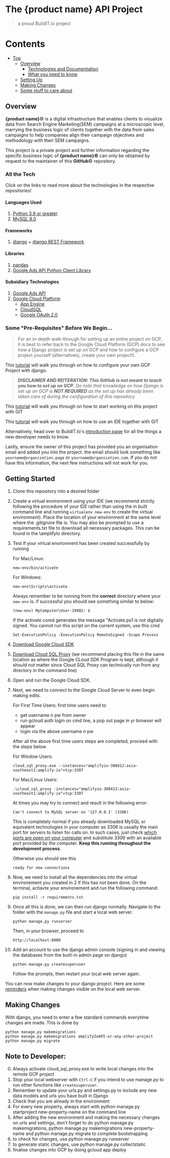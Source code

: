 # The {product name} API Project 

> a proud BuildIT.Io project

# **Contents**

* [Top](#the-amplifyio-api-project)
	* [Overview](#overview)
		* [Technologies and Documentation](#all-the-tech)
		* [What you need to know](#using-git-for-ides)
	* [Setting Up](#getting-started)
	* [Making Changes](#making-changes)
	* [Some stuff to care about](#note-to-developer)

## Overview

**{product name}**:copyright: is a digital infrastructure that enables clients to visualize data from Search Engine Marketing(SEM) campaigns at a microscopic level, marrying the business logic of clients together with the data from sales campaigns to help companies align their campaign objectives and methodology with their SEM campaigns. 

This project is a private project and further information regarding the specific business logic of **{product name}:copyright:** can only be obtained by request to the maintainer of this **GitHub**:copyright: repository.

### All the Tech

Click on the links to read more about the technologies in the respective repositories!

#### Languages Used
1. [Python 3.9 or greater](https://www.python.org/downloads/release/python-390/)
2. [MySQL 8.0](https://dev.mysql.com/doc/relnotes/mysql/8.0/en/)

#### Frameworks
1. [django](https://www.djangoproject.com/) + [django REST Framework](https://www.django-rest-framework.org/)

#### Libraries
1. [pandas](https://pandas.pydata.org/)
2. [Google Ads API Python Client Library](https://github.com/googleads/google-ads-python/)

#### Subsidiary Technologies 
1. [Google Ads API](https://developers.google.com/google-ads/api/docs/start)
2. [Google Cloud Platform](https://cloud.google.com/gcp/?utm_source=google&utm_medium=cpc&utm_campaign=japac-SG-all-en-dr-bkws-all-all-trial-e-dr-1009882&utm_content=text-ad-none-none-DEV_c-CRE_498697927861-ADGP_Hybrid%20%7C%20BKWS%20-%20EXA%20%7C%20Txt%20~%20GCP%20~%20General_cloud%20-%20platform-KWID_43700020290823408-kwd-297423147525&userloc_9062542-network_g&utm_term=KW_cloud%20google%20platform&gclid=Cj0KCQjwmIuDBhDXARIsAFITC_5lqqFuB4b4MKNYfuit5KON90y88vwl8t6tQyFvPUbKDJWL4Xk2cGkaAobgEALw_wcB&gclsrc=aw.ds)
	* [App Engine](https://cloud.google.com/appengine/?utm_source=google&utm_medium=cpc&utm_campaign=japac-SG-all-en-dr-bkws-all-all-trial-e-dr-1009882&utm_content=text-ad-none-none-DEV_c-CRE_505050348941-ADGP_Hybrid%20%7C%20BKWS%20-%20EXA%20%7C%20Txt%20~%20Compute%20~%20App%20Engine_app%20engine-google%20cloud-KWID_43700008276145764-kwd-79074736158&userloc_9062542-network_g&utm_term=KW_google%20cloud%20app%20engine&gclid=Cj0KCQjwmIuDBhDXARIsAFITC_5UZ11f7uiEulTaKp6Gd6-PSq06kK7l7MvDADClSdcYMlo7pshxFYQaAi3gEALw_wcB&gclsrc=aw.ds)
	* [CloudSQL](https://cloud.google.com/sql/?utm_source=google&utm_medium=cpc&utm_campaign=japac-SG-all-en-dr-bkwsrmkt-all-all-trial-e-dr-1009882&utm_content=text-ad-none-none-DEV_c-CRE_505012083112-ADGP_Hybrid%20%7C%20BKWS%20-%20EXA%20%7C%20Txt%20~%20Databases%20~%20Cloud%20SQL_cloud%20storage-google%20cloud%20sql-KWID_43700054967487601-kwd-28489936691&userloc_9062542-network_g&utm_term=KW_google%20cloud%20sql&gclid=Cj0KCQjwmIuDBhDXARIsAFITC_7waWh5yIuH4ViOG_XcNETBeUcbPgYRfkGsHctJHfj11h_TI9p7v5caArh0EALw_wcB&gclsrc=aw.ds)
	* [Google OAuth 2.0](https://developers.google.com/identity/protocols/oauth2)

### Some "Pre-Requisites" Before We Begin...

> For an in-depth walk-through for setting up an entire project on GCP, it is best to refer back to the Google Cloud Platform (GCP) docs to see how a Django project is set up on GCP and how to configure a GCP project yourself (alternatively, create your own project!). 

This [tutorial](https://cloud.google.com/python/django/appengine) will walk you through on how to configure your own GCP Project with django.
> ***DISCLAIMER AND REITERATION: This GitHub is not meant to teach you how to set up on GCP.** Do note that knowledge on how Django is set up on GCP is **NOT REQUIRED** as the set up has already been taken care of during the configuration of this repository.*

This [tutorial](https://github.com/buildit-Io/README#github-for-the-new-dev) will walk you through on how to start working on this project with GIT

This [tutorial](https://github.com/buildit-Io/README#using-git-for-ides) will walk you through on how to use an IDE together with GIT

Alternatively, head over to BuildIT.Io's [introduction page](https://github.com/buildit-Io/README) for all the things a new developer needs to know.

Lastly, ensure the owner of this project has provided you an organisation email and added you into the project. the email should look something like `yourname@organisation.page` or `yourname@organisation.com`. If you do not have this information, the next few instructions will not work for you.

## Getting Started
1. Clone this repository into a desired folder
2. Create a virtual environment using your IDE (we recommend strictly following the procedure of your IDE rather than using the in built command line and running `virtualenv new-env` to create the virtual environment). Place the location of your environment at the same level where the .gitignore file is. You may also be prompted to use a requirements.txt file to download all necessary packages. This can be found in the \amplifyIo directory.
3. Test if your virtual environment has been created successfully by running
	
	For Mac/Linux:
	
	```
	new-env/bin/activate
	```
	
	For Windows:
	```
	new-env\Scripts\activate
	```
   Always remember to be running from the **correct** directory where your `new-env` is. if successful you should see something similar to below:
   
   	```
	(new-env) MyComputer\User-19982: $
	```
   If the activate comd generates the message "Activate.ps1 is not digitally signed. You cannot run this script on the current system, use this cmd
    ```
	Set-ExecutionPolicy -ExecutionPolicy RemoteSigned -Scope Process
	```
	
5. [Download Google Cloud SDK](https://cloud.google.com/sdk/?utm_source=google&utm_medium=cpc&utm_campaign=japac-SG-all-en-dr-bkws-all-pkws-trial-e-dr-1009882&utm_content=text-ad-none-none-DEV_c-CRE_396364030216-ADGP_Hybrid%20%7C%20BKWS%20-%20EXA%20%7C%20Txt%20~%20Developer%20Tools%20~%20Cloud%20SDK_cloud%20sdk-general%20-%20Products-KWID_43700049545049408-kwd-76317487932&userloc_9062507-network_g&utm_term=KW_google%20cloud%20sdk&gclid=CjwKCAjwu5CDBhB9EiwA0w6sLflBzTZ-QAQVpTciNqK96RHXg_lbyDyN1NhX4FDUx7aEhUOO7djQTRoCkToQAvD_BwE&gclsrc=aw.ds)
6. [Download Cloud SQL Proxy](https://cloud.google.com/python/django/appengine#installingthecloudsqlproxy) (we recommend placing this file in the same location as where the Google CLoud SDK Program is kept, although it should not matter since Cloud SQL Proxy can technically run from any directory in the command line)
7. Open and run the Google Cloud SDK.
8. Next, we need to connect to the Google Cloud Server to even begin making edits.
    
	For First Time Users:
	first time users need to 
    - get username n pw from owner
    - run gcloud auth login on cmd line, a pop out page in yr browser will appear
    - login via the above username n pw
    
	After all the above first time users steps are completed, proceed with the steps below

	For Window Users:
	
	```
	cloud_sql_proxy.exe --instances="amplifyio-308412:asia-southeast1:amplify-io"=tcp:3307
	```
	
	For Mac/Linux Users:
	
	```
	.\cloud_sql_proxy -instances="amplifyio-308412:asia-southeast1:amplify-io"=tcp:3307
	```
 	
	At times you may try to connect and result in the following error:
	
	```
	Can't connect to MySQL server on '127.0.0.1' (3306)
	```

	
	This is completely normal if you already downloaded MySQL or equivalent technologies in your computer as 3306 is usually the main port for servers to listen for calls on. In such cases, just check [which ports are open on your computer](https://smallbusiness.chron.com/identify-ports-use-computer-55829.html) and substitute 3306 with an available port provided by the computer. **Keep this running throughout the development process**.

    Otherwise you should see this
	```
	ready for new connections
	```

7. Now, we need to install all the dependencies into the virtual environement you created in 2 if this has not been done. On the terminal, actiavte your environement and run the following command:
	
	```
	pip install -r requirements.txt
	```
8. Once all this is done, we can then run django normally. Navigate to the folder with the `manage.py` file and start a local web server.
	```
	python manage.py runserver
	``` 
	Then, in your browser, proceed to 
	```
	http://localhost:8000
	```
9. Add an account to use the django admin console (signing in and viewing the databases from the built-in admin page on django)
	
	```
	python manage.py createsuperuser
	```
	Follow the prompts, then restart your local web server again.
	
You can now make changes to your django project. Here are some [reminders](#note-to-developers) when making changes visible on the local web server.

## Making Changes
With django, you need to enter a few standard commands everytime changes are made. This is done by 


	python manage.py makemigrations
	python manage.py makemigrations amplifyIoAPI-or-any-other-project
	python manage.py migrate

## Note to Developer:
0) Always activate cloud_sql_proxy.exe to write local changes into the remote GCP project
1) Stop your local webserver with `Ctrl-C` if you intend to use manage.py to run other functions like `createsuperuser`.
2) Remember to update your urls.py and settings.py to include any new data models and urls you have built in Django
3) Check that you are already in the environment 
4) For every new property, always start with python manage.py startproject new-property-name on the command line
5) After adding the new environment and making the necessary changes on urls and settings, don't forget to do python manage.py makemigrations, python manage.py makemigrations new-property-name and 
python manage.py migrate to complete bootstrapping
4) to check for changes, use python manage.py runserver 
5) to generate static changes, use python manage.py collectstatic 
5) finalise changes into GCP by doing gcloud app deploy

